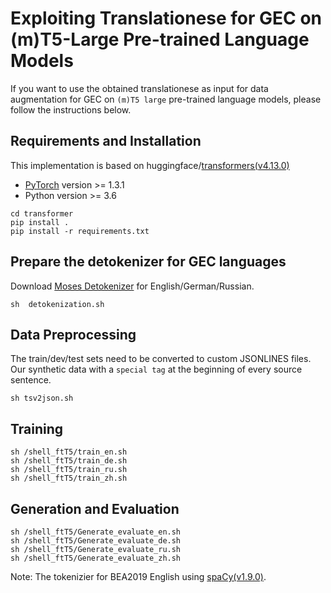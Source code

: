 # Exploiting Translationese for GEC on (m)T5-Large Pre-trained Language Models 
If you want to use the obtained translationese as input for data augmentation for GEC on `(m)T5 large` pre-trained language models, please follow the instructions below.

## Requirements and Installation

This implementation is based on huggingface/[transformers(v4.13.0)](https://github.com/huggingface/transformers)
- [PyTorch](https://pytorch.org/) version >= 1.3.1
- Python version >= 3.6

```
cd transformer
pip install .
pip install -r requirements.txt
```
## Prepare the detokenizer for GEC languages
Download [Moses Detokenizer](https://raw.githubusercontent.com/moses-smt/mosesdecoder/master/scripts/tokenizer/detokenizer.perl) for English/German/Russian.
```
sh  detokenization.sh
```

## Data Preprocessing
The train/dev/test sets need to be converted to custom JSONLINES files. Our synthetic data with a `special tag` at the beginning of every source sentence.
```
sh tsv2json.sh
```
## Training
```
sh /shell_ftT5/train_en.sh
sh /shell_ftT5/train_de.sh
sh /shell_ftT5/train_ru.sh
sh /shell_ftT5/train_zh.sh
```

## Generation and Evaluation
```
sh /shell_ftT5/Generate_evaluate_en.sh
sh /shell_ftT5/Generate_evaluate_de.sh
sh /shell_ftT5/Generate_evaluate_ru.sh
sh /shell_ftT5/Generate_evaluate_zh.sh
```
Note: The tokenizier for BEA2019 English using [spaCy(v1.9.0)](https://spacy.io/).

  
  

